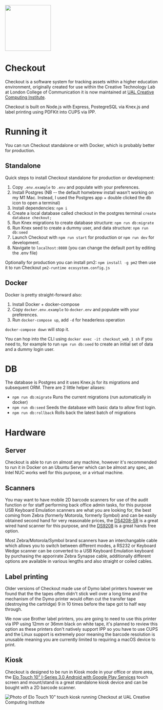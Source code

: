 <img src="https://github.com/creativetechnologylab/checkout/raw/master/_assets/icon.png" height="150px" />

# Checkout
Checkout is a software system for tracking assets within a higher education environment, originally created for use within the Creative Technology Lab at London College of Communication it is now maintained at [UAL Creative Computing Institute](https://arts.ac.uk/cci).

Checkout is built on Node.js with Express, PostegreSQL via Knex.js and label printing using PDFKit into CUPS via IPP.

# Running it
You can run Checkout standalone or with Docker, which is probably better for production.

## Standalone
Quick steps to install Checkout standalone for production or development:

1. Copy `.env.example` to `.env` and populate with your preferences.
1. Install Postgres (NB -- the default homebrew install wasn't working on my M1 Mac. Instead, I used the Postgres app + double clicked the db icon to open a terminal)
1. Install dependencies: `npm i`
1. Create a local database called checkout in the postgres terminal `create database checkout;`
1. Run Knex migrations to create database structure: `npm run db:migrate`
1. Run Knex seed to create a dummy user, and data structure: `npm run db:seed`
1. Launch Checkout with `npm run start` for production or `npm run dev` for development.
1. Navigate to `localhost:8080` (you can change the default port by editing the .env file)

Optionally for production you can install pm2: `npm install -g pm2` then use it to run Checkout `pm2-runtime ecosystem.config.js`

## Docker
Docker is pretty straight-forward also:

1. Install Docker + docker-compose
1. Copy `docker.env.example` to `docker.env` and populate with your preferences.
1. Run `docker-compose up`, add `-d` for headerless operation

`docker-compose down` will stop it.

You can hop into the CLI using `docker exec -it checkout_web_1 sh` if you need to, for example to run `npm run db:seed` to create an initial set of data and a dummy login user.

# DB
The database is Postgres and it uses Knex.js for its migrations and subsequent ORM. There are 2
little helper aliases:

- `npm run db:migrate` Runs the current migrations (run automatically in docker)
- `npm run db:seed` Seeds the database with basic data to allow first login.
- `npm run db:rollback` Rolls back the latest batch of migrations

# Hardware

## Server
Checkout is able to run on almost any machine, however it's recommended to run it in Docker on an Ubuntu Server which can be almost any spec, an Intel NUC works well for this purpose, or a virtual machine.

## Scanners
You may want to have mobile 2D barcode scanners for use of the audit function or for staff performing back office admin tasks, for this purpose USB Keyboard Emulation scanners are what you are looking for, the best coming from Zebra (formerly Motorola, formerly Symbol) and can be easily obtained second hand for very reasonable prices, the [DS4208-SR](https://www.zebra.com/gb/en/products/scanners/general-purpose-scanners/handheld/ds4208.html) is a great wired hand scanner for this purpose, and the [DS9208](https://www.zebra.com/gb/en/products/scanners/general-purpose-scanners/hands-free-on-counter/ds9208.html) is a great hands free option.

Most Zebra/Motorola/Symbol brand scanners have an interchangable cable which allows you to switch between different modes, a RS232 or Keyboard Wedge scanner can be converted to a USB Keyboard Emulation keyboard by purchasing the apporirate Zebra Synapse cable, additionally different options are available in various lengths and also straight or coiled cables.

## Label printing
Older versions of Checkout made use of Dymo label printers however we found that the the tapes often didn't stick well over a long time and the mechanism of the Dymo printer would often cut the transfer tape (destroying the cartridge) 9 in 10 times before the tape got to half way through.

We now use Brother label printers, you are going to need to use this printer via IPP using 12mm or 36mm black on white tape, it's planned to review this option as these printers don't natively support IPP so you have to use CUPS and the Linux support is extremely poor meaning the barcode resolution is unusable meaning you are currently limited to requiring a macOS device to print.

## Kiosk
Checkout is designed to be run in Kiosk mode in your office or store area, the [Elo Touch 10" I-Series 3.0 Android with Google Play Services](https://www.elotouch.com/touchscreen-computers-aaio3-10.html) touch screen and mount/stand is a great standalone kiosk device and can be bought with a 2D barcode scanner.

![Photo of Elo Touch 10" touch kiosk running Checkout at UAL Creative Computing Institute](https://user-images.githubusercontent.com/147143/115796677-26867780-a3ca-11eb-885a-060f25e49f1a.jpg)
